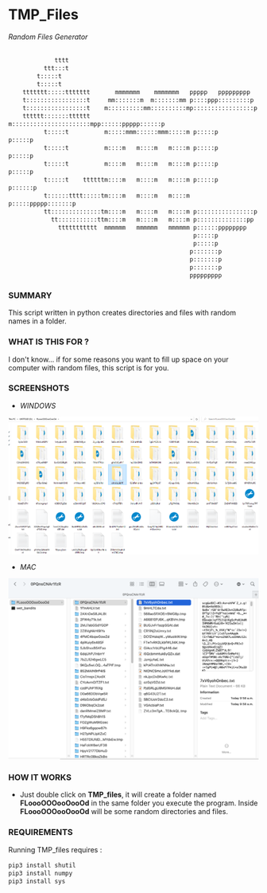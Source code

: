 # TMP_Files

_Random Files Generator_
```
                                                                   
             tttt                                                      
          ttt:::t                                                      
        t:::::t                                                      
        t:::::t                                                      
    ttttttt:::::ttttttt       mmmmmmm    mmmmmmm   ppppp   ppppppppp   
    t:::::::::::::::::t     mm:::::::m  m:::::::mm p::::ppp:::::::::p  
    t:::::::::::::::::t    m::::::::::mm::::::::::mp:::::::::::::::::p 
    tttttt:::::::tttttt    m::::::::::::::::::::::mpp::::::ppppp::::::p
          t:::::t          m:::::mmm::::::mmm:::::m p:::::p     p:::::p
          t:::::t          m::::m   m::::m   m::::m p:::::p     p:::::p
          t:::::t          m::::m   m::::m   m::::m p:::::p     p:::::p
          t:::::t    ttttttm::::m   m::::m   m::::m p:::::p    p::::::p
          t::::::tttt:::::tm::::m   m::::m   m::::m p:::::ppppp:::::::p
          tt::::::::::::::tm::::m   m::::m   m::::m p::::::::::::::::p 
            tt:::::::::::ttm::::m   m::::m   m::::m p::::::::::::::pp  
              ttttttttttt  mmmmmm   mmmmmm   mmmmmm p::::::pppppppp    
                                                    p:::::p            
                                                    p:::::p            
                                                   p:::::::p           
                                                   p:::::::p           
                                                   p:::::::p           
                                                   ppppppppp           
```

### SUMMARY
This script written in python creates directories and files with random names in a folder. 

### WHAT IS THIS FOR ?
I don't know... if for some reasons you want to fill up space on your computer with random files, this script is for you. 

### SCREENSHOTS
* _WINDOWS_

![Screenshot](https://github.com/gelndjj/TMP_Files/blob/main/img/screenshot_win.png)

* _MAC_

![Screenshot](https://github.com/gelndjj/TMP_Files/blob/main/img/screenshot_mac.png)

### HOW IT WORKS
* Just double click on **TMP_files**, it will create a folder named **FLoooOOOooOooOd** in the same folder you execute the program.
Inside **FLoooOOOooOooOd** will be some random directories and files.

### REQUIREMENTS
Running TMP_files requires :

```
pip3 install shutil
pip3 install numpy
pip3 install sys

```
